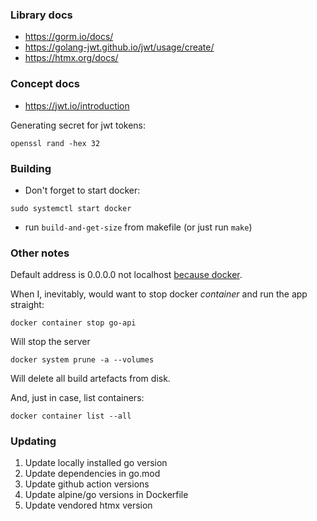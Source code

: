 ### Library docs

- https://gorm.io/docs/
- https://golang-jwt.github.io/jwt/usage/create/
- https://htmx.org/docs/

### Concept docs

- https://jwt.io/introduction

Generating secret for jwt tokens:

```shell
openssl rand -hex 32
```

### Building

- Don't forget to start docker:

```shell
sudo systemctl start docker
```

- run `build-and-get-size` from makefile
  (or just run `make`)

### Other notes

Default address is 0.0.0.0 not
localhost [because docker](https://serverfault.com/questions/1084915/still-confused-why-docker-works-when-you-make-a-process-listen-to-0-0-0-0-but-no).

When I, inevitably, would want to stop docker *container* and run the app straight:

```shell
docker container stop go-api
```

Will stop the server

```shell
docker system prune -a --volumes
```

Will delete all build artefacts from disk.

And, just in case, list containers:

```shell
docker container list --all
```

### Updating

1. Update locally installed go version
2. Update dependencies in go.mod
3. Update github action versions
4. Update alpine/go versions in Dockerfile
5. Update vendored htmx version